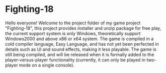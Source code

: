 # Fighting-18
Hello everyone! Welcome to the project folder of my game project "Fighting-18", this project provides installer and unzip package for free play, the current support system is only Windows, theoretically support Windows2000 and above x86 or x64 system. The game is compiled in a cold compiler language, Easy Language, and has not yet been perfected in details such as UI and sound effects, making it less playable. The game is still being compiled, and will be released when it is formally added to the player-versus-player functionality (currently, it can only be played in two-player mode on a single console).

